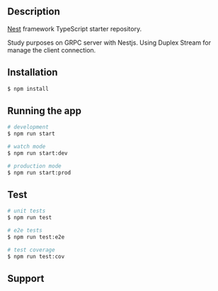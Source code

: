 ## Description

[Nest](https://github.com/nestjs/nest) framework TypeScript starter repository.

Study purposes on GRPC server with Nestjs.
Using Duplex Stream for manage the client connection.

## Installation

```bash
$ npm install
```

## Running the app

```bash
# development
$ npm run start

# watch mode
$ npm run start:dev

# production mode
$ npm run start:prod
```

## Test

```bash
# unit tests
$ npm run test

# e2e tests
$ npm run test:e2e

# test coverage
$ npm run test:cov
```

## Support

